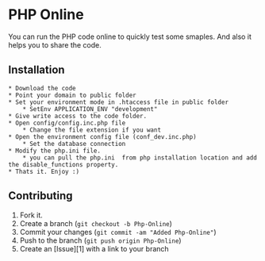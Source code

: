 PHP Online
=============

You can run the PHP code online to quickly test some smaples. And also it helps you to share the code. 

Installation
-----------

    * Download the code
	* Point your domain to public folder
	* Set your environment mode in .htaccess file in public folder
		* SetEnv APPLICATION_ENV "development"
	* Give write access to the code folder.
	* Open config/config.inc.php file
		* Change the file extension if you want
	* Open the environment config file (conf_dev.inc.php)
		* Set the database connection
	* Modify the php.ini file.
		* you can pull the php.ini  from php installation location and add the disable_functions property.
	* Thats it. Enjoy :)
	

Contributing
------------

1. Fork it.
2. Create a branch (`git checkout -b Php-Online`)
3. Commit your changes (`git commit -am "Added Php-Online"`)
4. Push to the branch (`git push origin Php-Online`)
5. Create an [Issue][1] with a link to your branch
